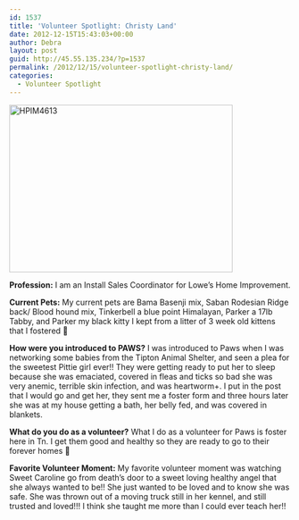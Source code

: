 ```yaml
---
id: 1537
title: 'Volunteer Spotlight: Christy Land'
date: 2012-12-15T15:43:03+00:00
author: Debra
layout: post
guid: http://45.55.135.234/?p=1537
permalink: /2012/12/15/volunteer-spotlight-christy-land/
categories:
  - Volunteer Spotlight
---
```

<a href="https://pawsnewengland.com/volunteer-spotlight-christy-land/hpim4613/" rel="attachment wp-att-1538"><img class="size-medium wp-image-1538 aligncenter" alt="HPIM4613" src="https://pawsnewengland.com/wp-content/uploads/2012/12/HPIM4613-400x300.jpg" width="400" height="300" /></a>

**Profession:** I am an Install Sales Coordinator for Lowe&#8217;s Home Improvement.

**Current Pets:** My current pets are Bama Basenji mix, Saban Rodesian Ridge back/ Blood hound mix, Tinkerbell a blue point Himalayan, Parker a 17lb Tabby, and Parker my black kitty I kept from a litter of 3 week old kittens that I fostered 🙂

**How were you introduced to PAWS?** I was introduced to Paws when I was networking some babies from the Tipton Animal Shelter, and seen a plea for the sweetest Pittie girl ever!! They were getting ready to put her to sleep because she was emaciated, covered in fleas and ticks so bad she was very anemic, terrible skin infection, and was heartworm+. I put in the post that I would go and get her, they sent me a foster form and three hours later she was at my house getting a bath, her belly fed, and was covered in blankets.

**What do you do as a volunteer?** What I do as a volunteer for Paws is foster here in Tn. I get them good and healthy so they are ready to go to their forever homes 🙂

**Favorite Volunteer Moment:** My favorite volunteer moment was watching Sweet Caroline go from death&#8217;s door to a sweet loving healthy angel that she always wanted to be!! She just wanted to be loved and to know she was safe. She was thrown out of a moving truck still in her kennel, and still trusted and loved!!! I think she taught me more than I could ever teach her!!